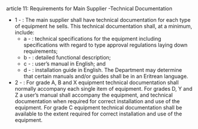 article 11: Requirements for Main Supplier -Technical Documentation 

<ul>
			<li>1 - : The main supplier shall have technical documentation for each type of equipment he sells. This technical documentation shall, at a minimum, include:<ul>
						<li>a - : technical specifications for the equipment including specifications with regard to type approval regulations laying down requirements; <ul>
						</ul></li>						<li>b - : detailed functional description; <ul>
						</ul></li>						<li>c - : user’s manual in English; and <ul>
						</ul></li>						<li>d - : installation guide in English. The Department may determine that certain manuals and&#x2F;or guides shall be in an Eritrean language. <ul>
						</ul></li>			</ul></li>			<li>2 - : For grade A, B and X equipment technical documentation shall normally accompany each single item of equipment. For grades D, Y and Z a user’s manual shall accompany the equipment, and technical documentation when required for correct installation and use of the equipment. For grade C equipment technical documentation shall be available to the extent required for correct installation and use of the equipment.<ul>
			</ul></li></ul>